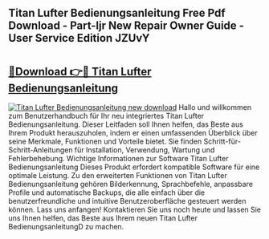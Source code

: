 ## Titan Lufter Bedienungsanleitung Free Pdf Download - Part-ljr New Repair Owner Guide - User Service Edition JZUvY

# <h2><a href="http://df1x46.blite.top/?on=Titan+Lufter+Bedienungsanleitung">🔗Download 👉🔴 Titan Lufter Bedienungsanleitung</a></h2>

[![Titan Lufter Bedienungsanleitung new download](https://i.imgur.com/lujVjoI.png)](http://df1x46.blite.top/?on=Titan+Lufter+Bedienungsanleitung)
Hallo und willkommen zum Benutzerhandbuch für Ihr neu integriertes Titan Lufter Bedienungsanleitung. Dieser Leitfaden soll Ihnen helfen, das Beste aus Ihrem Produkt herauszuholen, indem er einen umfassenden Überblick über seine Merkmale, Funktionen und Vorteile bietet. Sie finden Schritt-für-Schritt-Anleitungen für Installation, Verwendung, Wartung und Fehlerbehebung. Wichtige Informationen zur Software Titan Lufter Bedienungsanleitung Dieses Produkt erfordert kompatible Software für eine optimale Leistung. Zu den erweiterten Funktionen von Titan Lufter Bedienungsanleitung gehören Bilderkennung, Sprachbefehle, anpassbare Profile und automatische Backups, die alle einfach über die benutzerfreundliche und intuitive Benutzeroberfläche gesteuert werden können. Lass uns anfangen! Kontaktieren Sie uns noch heute und lassen Sie uns Ihnen helfen, das Beste aus Ihrem neuen Titan Lufter BedienungsanleitungD zu machen.
